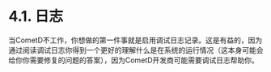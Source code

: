 # 4.1. 日志
当CometD不工作，你想做的第一件事就是启用调试日志记录。这是有益的，因为通过阅读调试日志你得到一个更好的理解什么是在系统的运行情况（这本身可能会给你你需要修复的问题的答案），因为CometD开发商可能需要调试日志帮助你。
